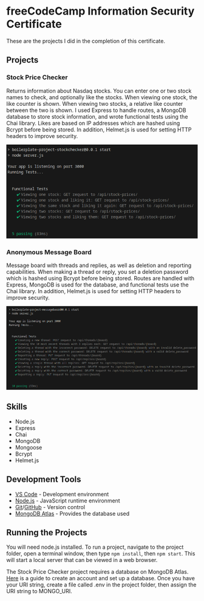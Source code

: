 # freeCodeCamp Information Security Certificate

These are the projects I did in the completion of this certificate.

## Projects

### Stock Price Checker

Returns information about Nasdaq stocks. You can enter one or two stock names to check, and optionally like the stocks. When viewing one stock, the like counter is shown. When viewing two stocks, a relative like counter between the two is shown. I used Express to handle routes, a MongoDB database to store stock information, and wrote functional tests using the Chai library. Likes are based on IP addresses which are hashed using Bcrypt before being stored. In addition, Helmet.js is used for setting HTTP headers to improve security.

![Image of Project](images/stock-price-checker.png)

### Anonymous Message Board

Message board with threads and replies, as well as deletion and reporting capabilities. When making a thread or reply, you set a deletion password which is hashed using Bcrypt before being stored. Routes are handled with Express, MongoDB is used for the database, and functional tests use the Chai library. In addition, Helmet.js is used for setting HTTP headers to improve security.

![Image of Project](images/anon-msg-board.png)

## Skills

- Node.js
- Express
- Chai
- MongoDB
- Mongoose
- Bcrypt
- Helmet.js

## Development Tools

- [VS Code](https://code.visualstudio.com/) - Development environment
- [Node.js](https://nodejs.org/en/) - JavaScript runtime environment
- [Git](https://git-scm.com/)/[GitHub](https://github.com/) - Version control
- [MongoDB Atlas](https://www.mongodb.com/) - Provides the database used

## Running the Projects
You will need node.js installed. To run a project, navigate to the project folder, open a terminal window, then type ```npm install```, then ```npm start```. This will start a local server that can be viewed in a web browser.

The Stock Price Checker project requires a database on MongoDB Atlas. [Here](https://www.freecodecamp.org/news/get-started-with-mongodb-atlas/) is a guide to create an account and set up a database. Once you have your URI string, create a file called .env in the project folder, then assign the URI string to MONGO_URI.
